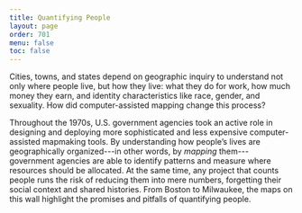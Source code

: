 ```yaml
---
title: Quantifying People
layout: page
order: 701
menu: false
toc: false
---
```


<span class="body-large">Cities, towns, and states depend on geographic inquiry to understand not only where people live, but how they live: what they do for work, how much money they earn, and identity characteristics like race, gender, and sexuality. How did computer-assisted mapping change this process?</span>

Throughout the 1970s, U.S. government agencies took an active role in designing and deploying more sophisticated and less expensive computer-assisted mapmaking tools. By understanding how people’s lives are geographically organized---in other words, by *mapping* them---government agencies are able to identify patterns and measure where resources should be allocated. At the same time, any project that counts people runs the risk of reducing them into mere numbers, forgetting their social context and shared histories. From Boston to Milwaukee, the maps on this wall highlight the promises and pitfalls of quantifying people.